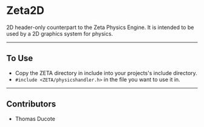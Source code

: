 # **Zeta2D**

2D header-only counterpart to the Zeta Physics Engine.
It is intended to be used by a 2D graphics system for physics.

___

## To Use
* Copy the ZETA directory in include into your projects's include directory.
* `#include <ZETA/physicshandler.h>` in the file you want to use it in.

___

## Contributors
 * Thomas Ducote
